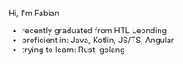 Hi, I'm Fabian
- recently graduated from HTL Leonding
- proficient in: Java, Kotlin, JS/TS, Angular
- trying to learn: Rust, golang
